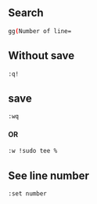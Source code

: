 ## Search
```bash
gg(Number of line=
```
## Without save
```bash
:q!
```
## save 
```bash
:wq
```
#### OR
```bash
:w !sudo tee %
```
## See line number
```bash
:set number
```

